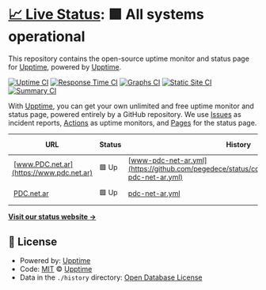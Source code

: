 # [📈 Live Status](https://upptime.github.io/upptime): <!--live status--> **🟩 All systems operational**

This repository contains the open-source uptime monitor and status page for [Upptime](https://upptime.js.org), powered by [Upptime](https://github.com/upptime/upptime).

[![Uptime CI](https://github.com/pegedece/status/workflows/Uptime%20CI/badge.svg)](https://github.com/pegedece/status/actions?query=workflow%3A%22Uptime+CI%22)
[![Response Time CI](https://github.com/pegedece/status/workflows/Response%20Time%20CI/badge.svg)](https://github.com/pegedece/status/actions?query=workflow%3A%22Response+Time+CI%22)
[![Graphs CI](https://github.com/pegedece/status/workflows/Graphs%20CI/badge.svg)](https://github.com/pegedece/status/actions?query=workflow%3A%22Graphs+CI%22)
[![Static Site CI](https://github.com/pegedece/status/workflows/Static%20Site%20CI/badge.svg)](https://github.com/pegedece/status/actions?query=workflow%3A%22Static+Site+CI%22)
[![Summary CI](https://github.com/pegedece/status/workflows/Summary%20CI/badge.svg)](https://github.com/pegedece/status/actions?query=workflow%3A%22Summary+CI%22)

With [Upptime](https://upptime.js.org), you can get your own unlimited and free uptime monitor and status page, powered entirely by a GitHub repository. We use [Issues](https://github.com/upptime/upptime/issues) as incident reports, [Actions](https://github.com/pegedece/status/actions) as uptime monitors, and [Pages](https://upptime.github.io/upptime) for the status page.

<!--start: status pages-->
<!-- This summary is generated by Upptime (https://github.com/upptime/upptime) -->
<!-- Do not edit this manually, your changes will be overwritten -->
<!-- prettier-ignore -->
| URL | Status | History | Response Time | Uptime |
| --- | ------ | ------- | ------------- | ------ |
| <img alt="" src="https://icons.duckduckgo.com/ip3/www.pdc.net.ar.ico" height="13"> [www.PDC.net.ar](https://www.pdc.net.ar) | 🟩 Up | [www-pdc-net-ar.yml](https://github.com/pegedece/status/commits/HEAD/history/www-pdc-net-ar.yml) | <details><summary><img alt="Response time graph" src="./graphs/www-pdc-net-ar/response-time-week.png" height="20"> 407ms</summary><br><a href="https://pegedece.github.io/status/history/www-pdc-net-ar"><img alt="Response time 574" src="https://img.shields.io/endpoint?url=https%3A%2F%2Fraw.githubusercontent.com%2Fpegedece%2Fstatus%2FHEAD%2Fapi%2Fwww-pdc-net-ar%2Fresponse-time.json"></a><br><a href="https://pegedece.github.io/status/history/www-pdc-net-ar"><img alt="24-hour response time 273" src="https://img.shields.io/endpoint?url=https%3A%2F%2Fraw.githubusercontent.com%2Fpegedece%2Fstatus%2FHEAD%2Fapi%2Fwww-pdc-net-ar%2Fresponse-time-day.json"></a><br><a href="https://pegedece.github.io/status/history/www-pdc-net-ar"><img alt="7-day response time 407" src="https://img.shields.io/endpoint?url=https%3A%2F%2Fraw.githubusercontent.com%2Fpegedece%2Fstatus%2FHEAD%2Fapi%2Fwww-pdc-net-ar%2Fresponse-time-week.json"></a><br><a href="https://pegedece.github.io/status/history/www-pdc-net-ar"><img alt="30-day response time 349" src="https://img.shields.io/endpoint?url=https%3A%2F%2Fraw.githubusercontent.com%2Fpegedece%2Fstatus%2FHEAD%2Fapi%2Fwww-pdc-net-ar%2Fresponse-time-month.json"></a><br><a href="https://pegedece.github.io/status/history/www-pdc-net-ar"><img alt="1-year response time 606" src="https://img.shields.io/endpoint?url=https%3A%2F%2Fraw.githubusercontent.com%2Fpegedece%2Fstatus%2FHEAD%2Fapi%2Fwww-pdc-net-ar%2Fresponse-time-year.json"></a></details> | <details><summary><a href="https://pegedece.github.io/status/history/www-pdc-net-ar">100.00%</a></summary><a href="https://pegedece.github.io/status/history/www-pdc-net-ar"><img alt="All-time uptime 94.60%" src="https://img.shields.io/endpoint?url=https%3A%2F%2Fraw.githubusercontent.com%2Fpegedece%2Fstatus%2FHEAD%2Fapi%2Fwww-pdc-net-ar%2Fuptime.json"></a><br><a href="https://pegedece.github.io/status/history/www-pdc-net-ar"><img alt="24-hour uptime 100.00%" src="https://img.shields.io/endpoint?url=https%3A%2F%2Fraw.githubusercontent.com%2Fpegedece%2Fstatus%2FHEAD%2Fapi%2Fwww-pdc-net-ar%2Fuptime-day.json"></a><br><a href="https://pegedece.github.io/status/history/www-pdc-net-ar"><img alt="7-day uptime 100.00%" src="https://img.shields.io/endpoint?url=https%3A%2F%2Fraw.githubusercontent.com%2Fpegedece%2Fstatus%2FHEAD%2Fapi%2Fwww-pdc-net-ar%2Fuptime-week.json"></a><br><a href="https://pegedece.github.io/status/history/www-pdc-net-ar"><img alt="30-day uptime 100.00%" src="https://img.shields.io/endpoint?url=https%3A%2F%2Fraw.githubusercontent.com%2Fpegedece%2Fstatus%2FHEAD%2Fapi%2Fwww-pdc-net-ar%2Fuptime-month.json"></a><br><a href="https://pegedece.github.io/status/history/www-pdc-net-ar"><img alt="1-year uptime 93.69%" src="https://img.shields.io/endpoint?url=https%3A%2F%2Fraw.githubusercontent.com%2Fpegedece%2Fstatus%2FHEAD%2Fapi%2Fwww-pdc-net-ar%2Fuptime-year.json"></a></details>
| <img alt="" src="https://icons.duckduckgo.com/ip3/pdc.net.ar.ico" height="13"> [PDC.net.ar](https://pdc.net.ar) | 🟩 Up | [pdc-net-ar.yml](https://github.com/pegedece/status/commits/HEAD/history/pdc-net-ar.yml) | <details><summary><img alt="Response time graph" src="./graphs/pdc-net-ar/response-time-week.png" height="20"> 379ms</summary><br><a href="https://pegedece.github.io/status/history/pdc-net-ar"><img alt="Response time 432" src="https://img.shields.io/endpoint?url=https%3A%2F%2Fraw.githubusercontent.com%2Fpegedece%2Fstatus%2FHEAD%2Fapi%2Fpdc-net-ar%2Fresponse-time.json"></a><br><a href="https://pegedece.github.io/status/history/pdc-net-ar"><img alt="24-hour response time 246" src="https://img.shields.io/endpoint?url=https%3A%2F%2Fraw.githubusercontent.com%2Fpegedece%2Fstatus%2FHEAD%2Fapi%2Fpdc-net-ar%2Fresponse-time-day.json"></a><br><a href="https://pegedece.github.io/status/history/pdc-net-ar"><img alt="7-day response time 379" src="https://img.shields.io/endpoint?url=https%3A%2F%2Fraw.githubusercontent.com%2Fpegedece%2Fstatus%2FHEAD%2Fapi%2Fpdc-net-ar%2Fresponse-time-week.json"></a><br><a href="https://pegedece.github.io/status/history/pdc-net-ar"><img alt="30-day response time 464" src="https://img.shields.io/endpoint?url=https%3A%2F%2Fraw.githubusercontent.com%2Fpegedece%2Fstatus%2FHEAD%2Fapi%2Fpdc-net-ar%2Fresponse-time-month.json"></a><br><a href="https://pegedece.github.io/status/history/pdc-net-ar"><img alt="1-year response time 437" src="https://img.shields.io/endpoint?url=https%3A%2F%2Fraw.githubusercontent.com%2Fpegedece%2Fstatus%2FHEAD%2Fapi%2Fpdc-net-ar%2Fresponse-time-year.json"></a></details> | <details><summary><a href="https://pegedece.github.io/status/history/pdc-net-ar">100.00%</a></summary><a href="https://pegedece.github.io/status/history/pdc-net-ar"><img alt="All-time uptime 99.77%" src="https://img.shields.io/endpoint?url=https%3A%2F%2Fraw.githubusercontent.com%2Fpegedece%2Fstatus%2FHEAD%2Fapi%2Fpdc-net-ar%2Fuptime.json"></a><br><a href="https://pegedece.github.io/status/history/pdc-net-ar"><img alt="24-hour uptime 100.00%" src="https://img.shields.io/endpoint?url=https%3A%2F%2Fraw.githubusercontent.com%2Fpegedece%2Fstatus%2FHEAD%2Fapi%2Fpdc-net-ar%2Fuptime-day.json"></a><br><a href="https://pegedece.github.io/status/history/pdc-net-ar"><img alt="7-day uptime 100.00%" src="https://img.shields.io/endpoint?url=https%3A%2F%2Fraw.githubusercontent.com%2Fpegedece%2Fstatus%2FHEAD%2Fapi%2Fpdc-net-ar%2Fuptime-week.json"></a><br><a href="https://pegedece.github.io/status/history/pdc-net-ar"><img alt="30-day uptime 100.00%" src="https://img.shields.io/endpoint?url=https%3A%2F%2Fraw.githubusercontent.com%2Fpegedece%2Fstatus%2FHEAD%2Fapi%2Fpdc-net-ar%2Fuptime-month.json"></a><br><a href="https://pegedece.github.io/status/history/pdc-net-ar"><img alt="1-year uptime 99.71%" src="https://img.shields.io/endpoint?url=https%3A%2F%2Fraw.githubusercontent.com%2Fpegedece%2Fstatus%2FHEAD%2Fapi%2Fpdc-net-ar%2Fuptime-year.json"></a></details>

<!--end: status pages-->

[**Visit our status website →**](https://upptime.github.io/upptime)

## 📄 License

- Powered by: [Upptime](https://github.com/upptime/upptime)
- Code: [MIT](./LICENSE) © [Upptime](https://upptime.js.org)
- Data in the `./history` directory: [Open Database License](https://opendatacommons.org/licenses/odbl/1-0/)
